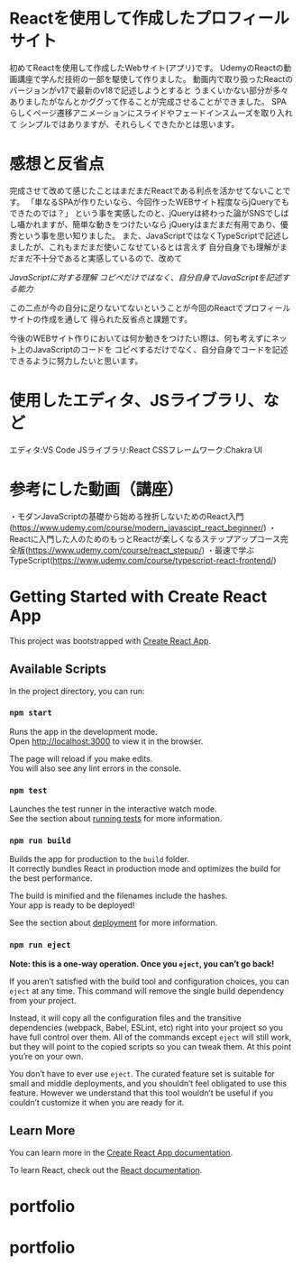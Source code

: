 # Reactを使用して作成したプロフィールサイト

初めてReactを使用して作成したWebサイト(アプリ)です。
UdemyのReactの動画講座で学んだ技術の一部を駆使して作りました。
動画内で取り扱ったReactのバージョンがv17で最新のv18で記述しようとすると
うまくいかない部分が多々ありましたがなんとかググって作ることが完成させることができました。
SPAらしくページ遷移アニメーションにスライドやフェードインスムーズを取り入れて
シンプルではありますが、それらしくできたかとは思います。

# 感想と反省点

完成させて改めて感じたことはまだまだReactである利点を活かせてないことです。
「単なるSPAが作りたいなら、今回作ったWEBサイト程度ならjQueryでもできたのでは？」
という事を実感したのと、jQueryは終わった論がSNSでしばし囁かれますが、簡単な動きをつけたいなら
jQueryはまだまだ有用であり、優秀という事を思い知りました。
また、JavaScriptではなくTypeScriptで記述しましたが、これもまだまだ使いこなせているとは言えず
自分自身でも理解がまだまだ不十分であると実感しているので、改めて

*JavaScriptに対する理解*
*コピペだけではなく、自分自身でJavaScriptを記述する能力*

この二点が今の自分に足りないてないということが今回のReactでプロフィールサイトの作成を通して
得られた反省点と課題です。

今後のWEBサイト作りにおいては何か動きをつけたい際は、何も考えずにネット上のJavaScriptのコードを
コピペするだけでなく、自分自身でコードを記述できるように努力したいと思います。

# 使用したエディタ、JSライブラリ、など
エディタ:VS Code
JSライブラリ:React
CSSフレームワーク:Chakra UI

# 参考にした動画（講座）
・モダンJavaScriptの基礎から始める挫折しないためのReact入門(https://www.udemy.com/course/modern_javascipt_react_beginner/)
・Reactに入門した人のためのもっとReactが楽しくなるステップアップコース完全版(https://www.udemy.com/course/react_stepup/)
・最速で学ぶTypeScript(https://www.udemy.com/course/typescript-react-frontend/)

# Getting Started with Create React App

This project was bootstrapped with [Create React App](https://github.com/facebook/create-react-app).

## Available Scripts

In the project directory, you can run:

### `npm start`

Runs the app in the development mode.\
Open [http://localhost:3000](http://localhost:3000) to view it in the browser.

The page will reload if you make edits.\
You will also see any lint errors in the console.

### `npm test`

Launches the test runner in the interactive watch mode.\
See the section about [running tests](https://facebook.github.io/create-react-app/docs/running-tests) for more information.

### `npm run build`

Builds the app for production to the `build` folder.\
It correctly bundles React in production mode and optimizes the build for the best performance.

The build is minified and the filenames include the hashes.\
Your app is ready to be deployed!

See the section about [deployment](https://facebook.github.io/create-react-app/docs/deployment) for more information.

### `npm run eject`

**Note: this is a one-way operation. Once you `eject`, you can’t go back!**

If you aren’t satisfied with the build tool and configuration choices, you can `eject` at any time. This command will remove the single build dependency from your project.

Instead, it will copy all the configuration files and the transitive dependencies (webpack, Babel, ESLint, etc) right into your project so you have full control over them. All of the commands except `eject` will still work, but they will point to the copied scripts so you can tweak them. At this point you’re on your own.

You don’t have to ever use `eject`. The curated feature set is suitable for small and middle deployments, and you shouldn’t feel obligated to use this feature. However we understand that this tool wouldn’t be useful if you couldn’t customize it when you are ready for it.

## Learn More

You can learn more in the [Create React App documentation](https://facebook.github.io/create-react-app/docs/getting-started).

To learn React, check out the [React documentation](https://reactjs.org/).
# portfolio
# portfolio

